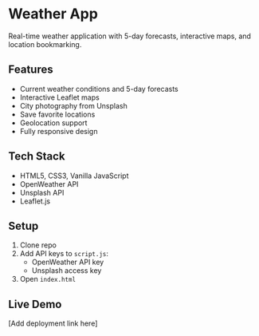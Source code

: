 # Weather App

Real-time weather application with 5-day forecasts, interactive maps, and location bookmarking.

## Features
- Current weather conditions and 5-day forecasts
- Interactive Leaflet maps
- City photography from Unsplash
- Save favorite locations
- Geolocation support
- Fully responsive design

## Tech Stack
- HTML5, CSS3, Vanilla JavaScript
- OpenWeather API
- Unsplash API  
- Leaflet.js

## Setup
1. Clone repo
2. Add API keys to `script.js`:
   - OpenWeather API key
   - Unsplash access key
3. Open `index.html`

## Live Demo
[Add deployment link here]

